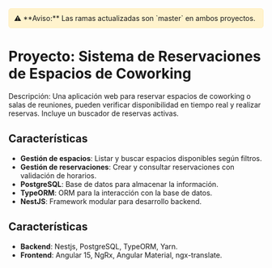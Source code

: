 <div style="background-color: #fff3cd; padding: 10px; border: 1px solid #ffeeba; border-radius: 5px;">
⚠️ **Aviso:** Las ramas actualizadas son `master` en ambos proyectos.
</div>

# Proyecto: Sistema de Reservaciones de Espacios de Coworking

Descripción: Una aplicación web para reservar espacios de coworking o salas de reuniones, pueden verificar disponibilidad en tiempo real y realizar reservas. Incluye un buscador de reservas activas.

## Características

- **Gestión de espacios**: Listar y buscar espacios disponibles según filtros.
- **Gestión de reservaciones**: Crear y consultar reservaciones con validación de horarios.
- **PostgreSQL**: Base de datos para almacenar la información.
- **TypeORM**: ORM para la interacción con la base de datos.
- **NestJS**: Framework modular para desarrollo backend.

## Características

- **Backend**: Nestjs, PostgreSQL, TypeORM, Yarn.
- **Frontend**: Angular 15, NgRx, Angular Material, ngx-translate.
